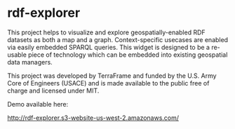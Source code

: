 # rdf-explorer

This project helps to visualize and explore geospatially-enabled RDF datasets as both a map and a graph. Context-specific usecases are enabled via easily embedded SPARQL queries. This widget is designed to be a re-usable piece of technology which can be embedded into existing geospatial data managers.

This project was developed by TerraFrame and funded by the U.S. Army Core of Engineers (USACE) and is made available to the public free of charge and licensed under MIT.

Demo available here:

http://rdf-explorer.s3-website-us-west-2.amazonaws.com/
